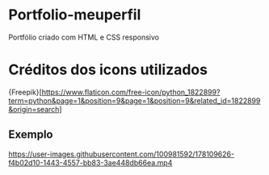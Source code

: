 # Portfolio-meuperfil
Portfólio criado com HTML e CSS responsivo 

# Créditos dos icons utilizados
{Freepik}[https://www.flaticon.com/free-icon/python_1822899?term=python&page=1&position=9&page=1&position=9&related_id=1822899&origin=search]


## Exemplo

https://user-images.githubusercontent.com/100981592/178109626-f4b02d10-1443-4557-bb83-3ae448db66ea.mp4


